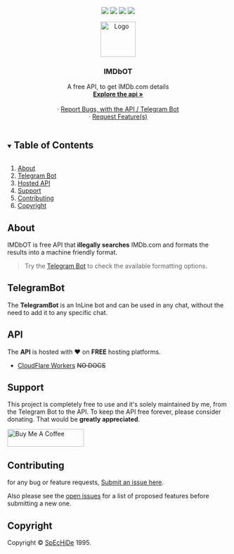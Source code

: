 <p align="center">
  <a href="https://github.com/SpEcHiDe/IMDbOT/stargazers"><img src="https://img.shields.io/github/stars/SpEcHiDe/IMDbOT.svg?style=for-the-badge"/></a>
  <a href="https://github.com/SpEcHiDe/IMDbOT/network/members"><img src="https://img.shields.io/github/forks/SpEcHiDe/IMDbOT.svg?style=for-the-badge"/></a>
  <a href="https://github.com/SpEcHiDe/IMDbOT/issues"><img src="https://img.shields.io/github/issues/SpEcHiDe/IMDbOT.svg?style=for-the-badge"/></a>
  <a href="https://github.com/SpEcHiDe/IMDbOT/blob/master/LICENSE"><img src="https://img.shields.io/github/license/SpEcHiDe/IMDbOT.svg?style=for-the-badge"/></a>
</a>

<!-- PROJECT LOGO -->
<br />
<p align="center">
  <a href="https://github.com/SpEcHiDe/IMDbOT">
    <img src="https://telegra.ph/file/9cec0641e9b0bba3f562a.jpg" alt="Logo" width="80" height="80">
  </a>

  <h3 align="center">IMDbOT</h3>

  <p align="center">
    A free API, to get IMDb.com details
    <br />
    <a href="https://github.com/SpEcHiDe/IMDbOT/wiki"><strong>Explore the api »</strong></a>
    <br />
    <br />
    ·
    <a href="https://github.com/SpEcHiDe/IMDbOT/issues">Report Bugs, with the API / Telegram Bot</a>
    <br />
    ·
    <a href="https://github.com/SpEcHiDe/IMDbOT/issues">Request Feature(s)</a>
  </p>
</p>



<!-- TABLE OF CONTENTS -->
<details open="open">
  <summary><h2 style="display: inline-block">Table of Contents</h2></summary>
  <ol>
    <li><a href="#about">About</a></li>
    <li><a href="#TelegramBot">Telegram Bot</a></li>
    <li><a href="#API">Hosted API</a></li>
    <li><a href="#support">Support</a></li>
    <li><a href="#contributing">Contributing</a></li>
    <li><a href="#copyright">Copyright</a></li>
  </ol>
</details>


## About
IMDbOT is free API that **illegally searches** IMDb.com and formats the results into a machine friendly format.

> Try the [Telegram Bot](https://t.me/IMDbOT) to check the available formatting options.

## TelegramBot

The **TelegramBot** is an InLine bot and can be used in any chat, without the need to add it to any specific chat. 

## API

The **API** is hosted with ❤️ on **FREE** hosting platforms. 

- [CloudFlare Workers](https://search.imdbot.workers.dev/) ~~NO DOCS~~

<!-- USAGE EXAMPLES -->
## Support

This project is completely free to use and it's solely maintained by me, from the Telegram Bot to the API. To keep the API free forever, please consider donating. That would be **greatly appreciated**.

<a href="https://donate.shrimadhavuk.me" target="_blank"><img src="https://cdn.buymeacoffee.com/buttons/default-orange.png" alt="Buy Me A Coffee" height="40" width="174"></a>


<!-- CONTRIBUTING -->
## Contributing

for any bug or feature requests, [Submit an issue here](https://github.com/SpEcHiDe/IMDbOT/issues).

Also please see the [open issues](https://github.com/SpEcHiDe/IMDbOT/issues) for a list of proposed features before submitting a new one.

<!-- LICENSE -->
## Copyright

Copyright © [SpEcHiDe](https://GitHub.com/SpEcHiDe/IMDbOT) 1995.
